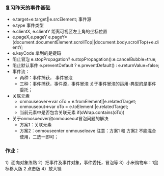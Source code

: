 ### 复习昨天的事件基础
- e.target=e.target||e.srcElement; 事件源
- e.type 事件类型
- e.clientX, e.clientY 距离可视区左上角的坐标位置
- e.pageX,e.pageY
   e.pageY=(document.documentElement.scrollTop||document.body.scrollTop)+e.clientY;
- e.keyCode 拿到的是键码
- 阻止冒泡 e.stopPropagation? e.stopPropagation():e.cancelBubble=true;
- 阻止默认事件 e.preventDefault ? e.preventDefault() : e.returnValue=false;
- 事件流：
    + 两种：事件捕获， 事件冒泡
    + 三种：事件捕获，事件源，事件冒泡
    关于事件冒泡的运用-典型的是事件委托；
- 关联元素
    + onmouseover=>var oTo = e.fromElement||e.relatedTarget;
    + onmouseout=>var oTo = e.toElement||e.relatedTarget;
    + 当前元素中是否包含关联元素 if(oWrap.contains(oTo))
- 关于onmosueover和onmouseout冒泡问题的解决
    + 方案1：关联元素
    + 方案2：onmouseenter   onmouseleave
    注意：方案1  和 方案2 不能混合使用，二选一即可； 
### 作业：
1）面向对象练熟
2）把事件及事件对象，事件委托，冒泡等
3）小米购物车：1鼠标移入版  2 点击版
4）放大镜

    
    
    
    
    
    
    
    
    
    